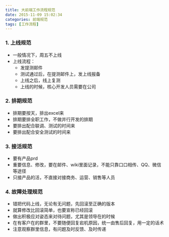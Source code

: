 ```yaml
---
title: 大前端工作流程规范
date: 2015-11-09 15:02:34
categories: 前端规范
tags: [工作流程]
---
```



### 1. 上线规范
* 一般情况下，周五不上线
* 上线流程：
	* 发提测邮件
	* 测试通过后，在提测邮件上，发上线报备
	* 上线之后，线上复测
	* 上线的时候，核心开发人员需要在公司

### 2. 排期规范

<!-- more -->

* 排期要按天，排出excel来
* 排期要排全职工作，不做并行开发的排期
* 要排出配合联调、测试的时间来
* 要排出配合安全测试的时间来

### 3. 接活规范
* 要有产品prd
* 重要信息、修改，要在邮件、wiki里面记录，不能只靠口口相传、QQ、微信等途径
* 只接产品的活，不直接对接商务、运营、销售等人员

### 4. 故障处理规范
* 错把代码上线，无论有无问题，先回滚至正确的版本
* 就算修改比回滚简单，也要宣称已经回滚
* 做出积极应对姿态来对待问题，尤其是领导在的时候
* 在有客户在的群里，不要随便回复宕机原因，统一由售后回复，用一定的话术
* 注意观察群里信息，有问题及时反馈、及时传递